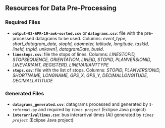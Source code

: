 ## Resources for Data Pre-Processing

### Required Files

* **`output-02-APR-19-awk-sorted.csv`** or **`datagrams.csv`**: file with the pre-processed datagrams to be used. Columns: *event_type, short_datagram_date, stopId, odometer, latitude, longitude, taskId, lineId, tripId, unkown1, datagramDate, busId*.
* **`linestops.csv`**: file the stops of lines. Columns: *LINESTOPID, STOPSEQUENCE, ORIENTATION, LINEID, STOPID, PLANVERSIONID, LINEVARIANT, REGISTERD, LINEVARIANTTYPE*
*  **`stops.csv`**: file with the list of stops. Columns: *STOPID, PLANVERSIONID, SHORTNAME, LONGNAME, GPS_X, GPS_Y, DECIMALLONGITUDE, DECIMALLATITUDE*

### Generated Files

* **`datagrams_generated.csv`**: datagrams processed and generated by `1-reformat.py` and required by *`times project`* (Eclipse Java project)
* **`interarrivalTimes.csv`**: bus interarrival times (Ai) generated by *`times project`* (Eclipse Java project)


